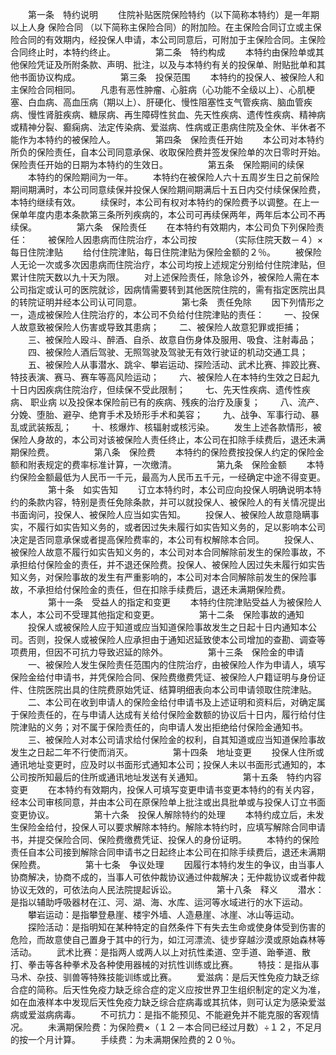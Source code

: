
 


　　第一条　特约说明
　　住院补贴医院保险特约（以下简称本特约）是一年期以上人身
保险合同
（以下简称主保险合同）的附加险。在主保险合同订立或主保险合同的有效期内，经投保人申请，本公司同意后，可附加于主保险合同。主保险合同终止时，本特约终止。
　　
　　第二条　特约构成
　　本特约由保险单或其他保险凭证及所附条款、声明、批注，以及与本特约有关的投保单、附贴批单和其他书面协议构成。
　　
　　第三条　投保范围
　　本特约的投保人、被保险人和主保险合同相同。
　　凡患有恶性肿瘤、心脏病（心功能不全级以上）、心肌梗塞、白血病、高血压病（期以上）、肝硬化、慢性阻塞性支气管疾病、脑血管疾病、慢性肾脏疾病、糖尿病、再生障碍性贫血、先天性疾病、遗传性疾病、精神病或精神分裂、癫痫病、法定传染病、爱滋病、性病或正患病住院及全休、半休者不能作为本特约的被保险人。
　　
　　第四条　保险责任开始
　　本公司对本特约所负的保险责任，自本公司同意承保、收取保险费并签发保险单的次日零时开始。保险责任开始的日期为本特约的生效日。
　　
　　第五条　保险期间的续保
　　本特约的保险期间为一年。
　　本特约在被保险人六十五周岁生日之前保险期间期满时，本公司同意续保并投保人保险期间期满后十五日内交付续保保险费，本特约继续有效。
　　续保时，本公司有权对本特约的保险费予以调整。在上一保单年度内患本条款第三条所列疾病的，本公司可再续保两年，两年后本公司不再续保。
　　
　　第六条　保险责任
　　在本特约有效期内，本公司负下列保险责任：
　　被保险人因患病而住院治疗，本公司按
　　　　（实际住院天数－４）×每日住院津贴
　　给付住院津贴，每日住院津贴为保险金额的２％。
　　被保险人无论一次或多次因患病而住院治疗，本公司均按上述规定分别给付住院津贴，但累计住院天数以九十天为限。
　　对上述保险责任，除急诊外，被保险人需在本公司指定或认可的医院就诊，因病情需要转到其他医院住院的，需有指定医院出具的转院证明并经本公司认可同意。
　　
　　第七条　责任免除
　　因下列情形之一，造成被保险人住院治疗的，本公司不负给付住院津贴的责任：
　　一、投保人故意致被保险人伤害或导致其患病；
　　二、被保险人故意犯罪或拒捕；
　　三、被保险人殴斗、醉酒、自杀、故意自伤身体及服用、吸食、注射毒品；
　　四、被保险人酒后驾驶、无照驾驶及驾驶无有效行驶证的机动交通工具；
　　五、被保险人从事潜水、跳伞、攀岩运动、探险活动、武术比赛、摔跤比赛、特技表演、赛马、赛车等高风险运动；
　　六、被保险人在本特约生效之日起九十日内因疾病住院治疗，但续保不受此限制；
　　七、先天性疾病、遗传性疾病、
职业病
以及投保本保险前已有的疾病、残疾的治疗及康复；
　　八、流产、分娩、堕胎、避孕、绝育手术及矫形手术和美容；
　　九、战争、军事行动、暴乱或武装叛乱；
　　十、核爆炸、核辐射或核污染。
　　发生上述各款情形，被保险人身故的，本公司对该被保险人责任终止，本公司在扣除手续费后，退还未满期保险费。
　　
　　第八条　保险费
　　本特约的保险费按投保人约定的保险金额和附表规定的费率标准计算，一次缴清。
　　
　　第九条　保险金额
　　本特约保险金额最低为人民币一千元，最高为人民币五千元，一经确定中途不得变更。
　　
　　第十条　如实告知
　　订立本特约时，本公司应向投保人明确说明本特约的条款内容，特别是责任免除条款，并可以就投保人、被保险人的有关情况提出书面询问，投保人、被保险人应当如实告知。
　　投保人、被保险人故意隐瞒事实，不履行如实告知义务的，或者因过失未履行如实告知义务的，足以影响本公司决定是否同意承保或者提高保险费率的，本公司有权解除本合同。
　　投保人、被保险人故意不履行如实告知义务的，本公司对本合同解除前发生的保险事故，不承担给付保险金的责任，并不退还保险费。投保人、被保险人因过失未履行如实告知义务，对保险事故的发生有严重影响的，本公司对本合同解除前发生的保险事故，不承担给付保险金的责任，但在扣除手续费后，退还未满期保险费。
　　
　　第十一条　受益人的指定和变更
　　本特约住院津贴受益人为被保险人本人，本公司不受理其他指定和变更。
　　
　　第十二条　保险事故的通知
　　投保人或被保险人应于知道或应当知道保险事故发生之日起十日内通知本公司。否则，投保人或被保险人应承担由于通知迟延致使本公司增加的查勘、调查等项费用，但因不可抗力导致迟延的除外。
　　
　　第十三条　保险金的申请
　　一、被保险人发生保险责任范围内的住院治疗，由被保险人作为申请人，填写保险金给付申请书，并凭保险合同、保险费缴费凭证、被保险人户籍证明与身份证件、住院医院出具的住院费原始凭证、结算明细表向本公司申请领取住院津贴。
　　二、本公司在收到申请人的保险金给付申请书及上述证明和资料后，对确定属于保险责任的，在与申请人达成有关给付保险金数额的协议后十日内，履行给付住院津贴的义务；对不属于保险责任的，向申请人发出拒绝给付保险金通知书。
　　三、被保险人对本公司请求给付保险金的权利，自其知道或应当知道保险事故发生之日起二年不行使而消灭。
　　
　　第十四条　地址变更
　　投保人住所或通讯地址变更时，应及时以书面形式通知本公司；投保人未以书面形式通知的，本公司按所知最后的住所或通讯地址发送有关通知。
　　
　　第十五条　特约内容变更
　　在本特约有效期内，投保人可填写变更申请书变更本特约的有关内容，经本公司审核同意，并由本公司在原保险单上批注或出具批单或与投保人订立书面变更协议。
　　
　　第十六条　投保人解除特约的处理
　　本特约成立后，未发生保险金给付，投保人可以要求解除本特约。解除本特约时，应填写解除合同申请书，并提交保险合同、保险费缴费凭证、投保人的身份证明。
　　本特约的保险责任自本公司接到解除合同申请书之日起终止本公司在扣除手续费后，退还未满期保险费。
　　
　　第十七条　争议处理
　　因履行本特约发生的争议，由当事人协商解决，协商不成的，当事人可依仲裁协议通过仲裁解决；无仲裁协议或者仲裁协议无效的，可依法向人民法院提起诉讼。
　　
　　第十八条　释义
　　潜水：是指以辅助呼吸器材在江、河、湖、海、水库、运河等水域进行的水下运动。
　　攀岩运动：是指攀登悬崖、楼宇外墙、人造悬崖、冰崖、冰山等运动。
　　探险活动：是指明知在某种特定的自然条件下有失去生命或使身体受到伤害的危险，而故意使自己置身于其中的行为，如江河漂流、徒步穿越沙漠或原始森林等活动。
　　武术比赛：是指两人或两人以上对抗性柔道、空手道、跆拳道、散打、拳击等各种拳术及各种使用器械的对抗性训练或比赛。
　　特技：是指从事马术、杂技、驯兽等特殊技能训练或比赛。
　　爱滋病：是后天性免疫力缺乏综合症的简称。后天性免疫力缺乏综合症的定义应按世界卫生组织制定的定义为准，如在血液样本中发现后天性免疫力缺乏综合症病毒或其抗体，则可认定为感染爱滋病或爱滋病病毒。
　　不可抗力：是指不能预见、不能避免并不能克服的客观情况。
　　未满期保险费：为保险费×（１２－本合同已经过月数）÷１２，不足月的按一个月计算。
　　手续费：为未满期保险费的２０％。
 


 

 
 
 
 
 
  


  
 

  


  


  
 
 
 
 

